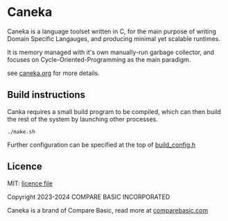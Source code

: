 # Caneka

Caneka is a language toolset written in C, for the main purpose of writing Domain Specific Langauges, and producing minimal yet scalable runtimes.

It is memory managed with it's own manually-run garbage collector, and focuses on Cycle-Oriented-Programming as the main paradigm.

see [caneka.org](https://caneka.org) for more details.

## Build instructions

Canka requires a small build program to be compiled, which can then build the rest of the system by launching other processes.

    ./make.sh

Further configuration can be specified at the top of [build_config.h](./build_config.h)

## Licence

MIT: [licence file](./LICENCE)

Copyright 2023-2024 COMPARE BASIC INCORPORATED

Caneka is a brand of Compare Basic, read more at [comparebasic.com](https://comparebasic.com)
